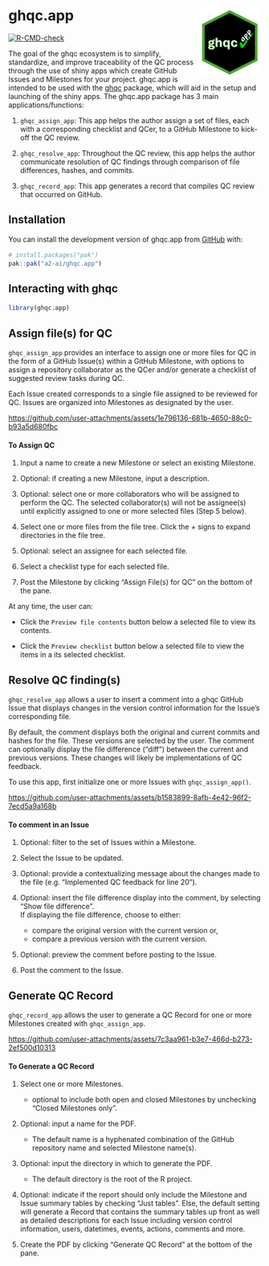 
<!-- README.md is generated from README.Rmd. Please edit that file -->

# ghqc.app <a href="https://github.com/a2-ai/ghqc.app/"><img src="man/figures/logo.png" align="right" height="139" alt="ghqc.app website" /></a>

<!-- badges: start -->

[![R-CMD-check](https://github.com/A2-ai/ghqc.app/actions/workflows/R-CMD-check.yaml/badge.svg)](https://github.com/A2-ai/ghqc.app/actions/workflows/R-CMD-check.yaml)
<!-- badges: end -->

The goal of the ghqc ecosystem is to simplify, standardize, and improve
traceability of the QC process through the use of shiny apps which
create GitHub Issues and Milestones for your project. ghqc.app is
intended to be used with the [ghqc](https://github.com/a2-ai/ghqc)
package, which will aid in the setup and launching of the shiny apps.
The ghqc.app package has 3 main applications/functions:

1.  `ghqc_assign_app`: This app helps the author assign a set of files,
    each with a corresponding checklist and QCer, to a GitHub Milestone
    to kick-off the QC review.

2.  `ghqc_resolve_app`: Throughout the QC review, this app helps the
    author communicate resolution of QC findings through comparison of
    file differences, hashes, and commits.

3.  `ghqc_record_app`: This app generates a record that compiles QC
    review that occurred on GitHub.

## Installation

You can install the development version of ghqc.app from
[GitHub](https://github.com/) with:

``` r
# install.packages("pak")
pak::pak("a2-ai/ghqc.app")
```

## Interacting with ghqc

``` r
library(ghqc.app)
```

## Assign file(s) for QC

`ghqc_assign_app` provides an interface to assign one or more files for
QC in the form of a GitHub Issue(s) within a GitHub Milestone, with
options to assign a repository collaborator as the QCer and/or generate
a checklist of suggested review tasks during QC.

Each Issue created corresponds to a single file assigned to be reviewed
for QC. Issues are organized into Milestones as designated by the user.

https://github.com/user-attachments/assets/1e796136-681b-4650-88c0-b93a5d680fbc

#### To Assign QC

1)  Input a name to create a new Milestone or select an existing
    Milestone.

2)  Optional: if creating a new Milestone, input a description.

3)  Optional: select one or more collaborators who will be assigned to
    perform the QC. The selected collaborator(s) will not be assignee(s)
    until explicitly assigned to one or more selected files (Step 5
    below).

4)  Select one or more files from the file tree. Click the + signs to
    expand directories in the file tree.

5)  Optional: select an assignee for each selected file.

6)  Select a checklist type for each selected file.

7)  Post the Milestone by clicking “Assign File(s) for QC” on the bottom
    of the pane.

At any time, the user can:

- Click the `Preview file contents` button below a selected file to view
  its contents.

- Click the `Preview checklist` button below a selected file to view the
  items in a its selected checklist.

## Resolve QC finding(s)

`ghqc_resolve_app` allows a user to insert a comment into a ghqc GitHub
Issue that displays changes in the version control information for the
Issue’s corresponding file.

By default, the comment displays both the original and current commits
and hashes for the file. These versions are selected by the user. The
comment can optionally display the file difference (“diff”) between the
current and previous versions. These changes will likely be
implementations of QC feedback.

To use this app, first initialize one or more Issues with `ghqc_assign_app()`.

https://github.com/user-attachments/assets/b1583899-8afb-4e42-96f2-7ecd5a9a168b


#### To comment in an Issue

1)  Optional: filter to the set of Issues within a Milestone.

2)  Select the Issue to be updated.

3)  Optional: provide a contextualizing message about the changes made
    to the file (e.g. “Implemented QC feedback for line 20”).

4)  Optional: insert the file difference display into the comment, by
    selecting “Show file difference”.  
    If displaying the file difference, choose to either:

    - compare the original version with the current version or,
    - compare a previous version with the current version.

5)  Optional: preview the comment before posting to the Issue.

6)  Post the comment to the Issue.

## Generate QC Record

`ghqc_record_app` allows the user to generate a QC Record for one or
more Milestones created with `ghqc_assign_app`.




https://github.com/user-attachments/assets/7c3aa961-b3e7-466d-b273-2ef500d10313





#### To Generate a QC Record

1)  Select one or more Milestones.

    - optional to include both open and closed Milestones by unchecking
      “Closed Milestones only”.

2)  Optional: input a name for the PDF.

    - The default name is a hyphenated combination of the GitHub
      repository name and selected Milestone name(s).

3)  Optional: input the directory in which to generate the PDF.

    - The default directory is the root of the R project.

4)  Optional: indicate if the report should only include the Milestone
    and Issue summary tables by checking “Just tables”. Else, the
    default setting will generate a Record that contains the summary
    tables up front as well as detailed descriptions for each Issue
    including version control information, users, datetimes, events,
    actions, comments and more.

5)  Create the PDF by clicking “Generate QC Record” at the bottom of the
    pane.
